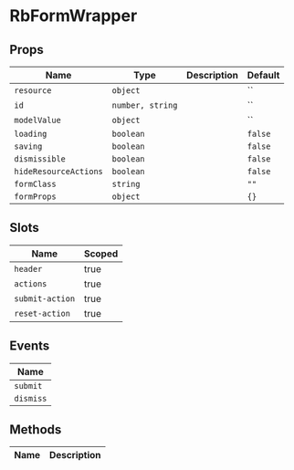 # RbFormWrapper

> 

## Props

| Name       | Type          | Description     | Default                  |
|------------|---------------|-----------------|--------------------------|
| `resource` | `object` |  | `` |
| `id` | `number, string` |  | `` |
| `modelValue` | `object` |  | `` |
| `loading` | `boolean` |  | `false` |
| `saving` | `boolean` |  | `false` |
| `dismissible` | `boolean` |  | `false` |
| `hideResourceActions` | `boolean` |  | `false` |
| `formClass` | `string` |  | `""` |
| `formProps` | `object` |  | `{}` |

## Slots

| Name       | Scoped        |
|------------|---------------|
| `header` | true |
| `actions` | true |
| `submit-action` | true |
| `reset-action` | true |

## Events

| Name       |
|------------|
| `submit` |
| `dismiss` |

## Methods

| Name       | Description     |
|------------|-----------------|
